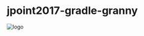# jpoint2017-gradle-granny
![logo](https://rawgit.com/DNAlchemist/jpoint2017-gradle/master/logo/logo.svg)